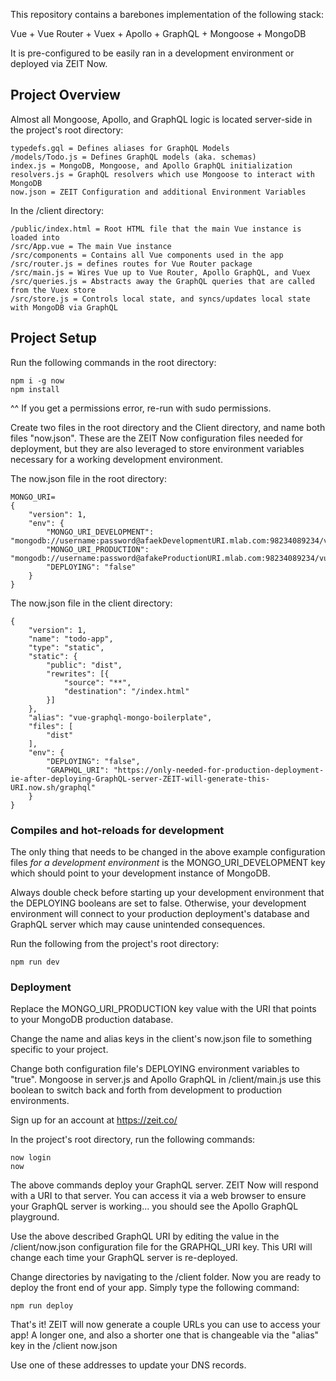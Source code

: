 This repository contains a barebones implementation of the following stack:

Vue + Vue Router + Vuex + Apollo + GraphQL + Mongoose + MongoDB

It is pre-configured to be easily ran in a development environment or deployed via ZEIT Now.


## Project Overview

Almost all Mongoose, Apollo, and GraphQL logic is located server-side in the project's root directory:
```
typedefs.gql = Defines aliases for GraphQL Models
/models/Todo.js = Defines GraphQL models (aka. schemas)
index.js = MongoDB, Mongoose, and Apollo GraphQL initialization
resolvers.js = GraphQL resolvers which use Mongoose to interact with MongoDB
now.json = ZEIT Configuration and additional Environment Variables
```

In the /client directory:
```
/public/index.html = Root HTML file that the main Vue instance is loaded into
/src/App.vue = The main Vue instance
/src/components = Contains all Vue components used in the app
/src/router.js = defines routes for Vue Router package
/src/main.js = Wires Vue up to Vue Router, Apollo GraphQL, and Vuex
/src/queries.js = Abstracts away the GraphQL queries that are called from the Vuex store
/src/store.js = Controls local state, and syncs/updates local state with MongoDB via GraphQL
```

## Project Setup
Run the following commands in the root directory:
```
npm i -g now
npm install
```

^^ If you get a permissions error, re-run with sudo permissions.

Create two files in the root directory and the Client directory, and name both files "now.json". These are the ZEIT Now configuration files needed for deployment, but they are also leveraged to store environment variables necessary for a working development environment.

The now.json file in the root directory:
```
MONGO_URI=
{
    "version": 1,
    "env": {
        "MONGO_URI_DEVELOPMENT": "mongodb://username:password@afaekDevelopmentURI.mlab.com:98234089234/vuegraphqlboilerplate",
        "MONGO_URI_PRODUCTION": "mongodb://username:password@afakeProductionURI.mlab.com:98234089234/vuegraphqlboilerplate",
        "DEPLOYING": "false"
    }
}
```

The now.json file in the client directory:
```
{
    "version": 1,
    "name": "todo-app",
    "type": "static",
    "static": {
        "public": "dist",
        "rewrites": [{
            "source": "**",
            "destination": "/index.html"
        }]
    },
    "alias": "vue-graphql-mongo-boilerplate",
    "files": [
        "dist"
    ],
    "env": {
        "DEPLOYING": "false",
        "GRAPHQL_URI": "https://only-needed-for-production-deployment-ie-after-deploying-GraphQL-server-ZEIT-will-generate-this-URI.now.sh/graphql"
    }
}
```

### Compiles and hot-reloads for development

The only thing that needs to be changed in the above example configuration files *for a development environment* is the MONGO_URI_DEVELOPMENT key which should point to your development instance of MongoDB.

Always double check before starting up your development environment that the DEPLOYING booleans are set to false. Otherwise, your development environment will connect to your production deployment's database and GraphQL server which may cause unintended consequences.

Run the following from the project's root directory:
```
npm run dev
```

### Deployment

Replace the MONGO_URI_PRODUCTION key value with the URI that points to your MongoDB production database.

Change the name and alias keys in the client's now.json file to something specific to your project.

Change both configuration file's DEPLOYING environment variables to "true". Mongoose in server.js and Apollo GraphQL in /client/main.js use this boolean to switch back and forth from development to production environments.

Sign up for an account at https://zeit.co/

In the project's root directory, run the following commands:
```
now login
now
```

The above commands deploy your GraphQL server. ZEIT Now will respond with a URI to that server. You can access it via a web browser to ensure your GraphQL server is working... you should see the Apollo GraphQL playground.

Use the above described GraphQL URI by editing the value in the /client/now.json configuration file for the GRAPHQL_URI key. This URI will change each time your GraphQL server is re-deployed.

Change directories by navigating to the /client folder. Now you are ready to deploy the front end of your app. Simply type the following command:
```
npm run deploy
```

That's it! ZEIT will now generate a couple URLs you can use to access your app! A longer one, and also a shorter one that is changeable via the "alias" key in the /client now.json

Use one of these addresses to update your DNS records.